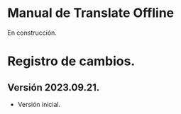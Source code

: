 # Manual de Translate Offline

En construcción.

# Registro de cambios.
## Versión 2023.09.21.

* Versión inicial.